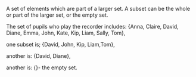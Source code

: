 A set of elements which are part of a larger set. A subset can be the
whole or part of the larger set, or the empty set.

The set of pupils who play the recorder includes: {Anna, Claire, David,
Diane, Emma, John, Kate, Kip, Liam, Sally, Tom},

one subset is; {David, John, Kip, Liam,Tom},

another is: {David, Diane},

another is: {}- the empty set.
